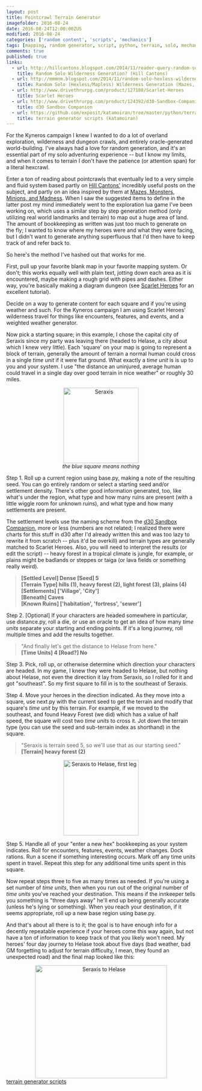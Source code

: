 ```yaml
---
layout: post
title: Pointcrawl Terrain Generator
imagefolder: 2016-08-24
date: 2016-08-24T12:00:00ZUS
modified: 2016-08-24
categories: ['random content', 'scripts', 'mechanics']
tags: [mapping, random generator, script, python, terrain, solo, mechanics]
comments: true
published: true
links:
  - url: http://hillcantons.blogspot.com/2014/11/reader-query-random-solo-wilderness.html
    title: Random Solo Wilderness Generation? (Hill Cantons)
  - url: http://mmmnm.blogspot.com/2014/11/random-solo-hexless-wilderness.html
    title: Random Solo (Hexless/Mapless) Wilderness Generation (Mazes, Monsters, Minions, and Madness)
  - url: http://www.drivethrurpg.com/product/127180/Scarlet-Heroes
    title: Scarlet Heroes
  - url: http://www.drivethrurpg.com/product/124392/d30-Sandbox-Companion
    title: d30 Sandbox Companion
  - url: https://github.com/exposit/katamoiran/tree/master/python/terrain_generator
    title: terrain generator scripts (katamoiran)
---
```


For the Kyneros campaign I knew I wanted to do a lot of overland exploration, wilderness and dungeon crawls, and entirely oracle-generated world-building. I've always had a love for random generation, and it's an essential part of my solo adventuring experience -- but I know my limits, and when it comes to terrain I don't have the patience (or attention span) for a literal hexcrawl.

<!--more-->

Enter a ton of reading about pointcrawls that eventually led to a very simple and fluid system based partly on [Hill Cantons'](http://hillcantons.blogspot.com/2014/11/reader-query-random-solo-wilderness.html) incredibly useful posts on the subject, and partly on an idea inspired by them at [Mazes, Monsters, Minions, and Madness](http://mmmnm.blogspot.com/2014/11/random-solo-hexless-wilderness.html). When I saw the suggested items to define in the latter post my mind immediately went to the exploration lua game I've been working on, which uses a similar step by step generation method (only utilizing real world landmarks and terrain) to map out a huge area of land. The amount of bookkeeping as written was just too much to generate on the fly; I wanted to know where my heroes were and what they were facing, but I didn't want to generate anything superfluous that I'd then have to keep track of and refer back to.

So here's the method I've hashed out that works for me.

First, pull up your favorite blank map in your favorite mapping system. Or don't; this works equally well with plain text, jotting down each area as it is encountered, maybe making a rough grid with pipes and dashes. Either way, you're basically making a diagram dungeon (see [Scarlet Heroes](http://www.drivethrurpg.com/product/127180/Scarlet-Heroes) for an excellent tutorial).

Decide on a way to generate content for each square and if you're using weather and such. For the Kyneros campaign I am using Scarlet Heroes' wilderness travel for things like encounters, features, and events, and a weighted weather generator.

Now pick a starting square; in this example, I chose the capital city of Seraxis since my party was leaving there (headed to Helase, a city about which I knew very little). Each 'square' on your map is going to represent a block of terrain, generally the amount of terrain a normal human could cross in a single *time unit* if it were flat ground. What exactly a *time unit* is is up to you and your system. I use "the distance an uninjured, average human could travel in a single day over good terrain in nice weather" or roughly 30 miles.

<center>
<img src="{{ site.url }}/img/posts/{{page.imagefolder}}/seraxis.png" alt="Seraxis" style="width: 200px; height: 200px"/><br>
<i> the blue square means nothing</i>
</center>

Step 1. Roll up a current region using base.py, making a note of the resulting seed. You can go entirely random or select a starting seed and/or settlement density. There's other good information generated, too, like what's under the region, what type and how many ruins are present (with a little wiggle room for unknown ruins), and what type and how many settlements are present.

The settlement levels use the naming scheme from the [d30 Sandbox Companion](http://www.drivethrurpg.com/product/124392/d30-Sandbox-Companion), more or less (numbers are not related; I realized there were charts for this stuff in d30 after I'd already written this and was too lazy to rewrite it from scratch -- plus it'd be overkill) and terrain types are generally matched to Scarlet Heroes. Also, you will need to interpret the results (or edit the script) -- heavy forest in a tropical climate is jungle, for example, or plains might be badlands or steppes or taiga (or lava fields or something really weird).

><b>[Settled Level] Dense [Seed] 5<br>
>[Terrain Type] hills (1), heavy forest (2), light forest (3), plains (4)<br>
>[Settlements] ['Village', 'City']<br>
>[Beneath] Caves<br>
>[Known Ruins] ['habitation', 'fortress', 'sewer']</b><br>

Step 2. [Optional] If your characters are headed somewhere in particular, use distance.py, roll a die, or use an oracle to get an idea of how many *time units* separate your starting and ending points. If it's a long journey, roll multiple times and add the results together.

>"And finally let's get the distance to Helase from here."<br>
><b>[Time Units] 4 [Road?] No</b>

Step 3. Pick, roll up, or otherwise determine which direction your characters are headed. In my game, I knew they were headed to Helase, but nothing about Helase, not even the direction it lay from Seraxis, so I rolled for it and got "southeast". So my first square to fill in is to the southeast of Seraxis.

Step 4. Move your heroes in the direction indicated. As they move into a square, use next.py with the current seed to get the terrain and modify that square's *time unit* by this terrain. For example, if we moved to the southeast, and found Heavy Forest (we did) which has a value of half speed, the square will cost two *time units* to cross it. Jot down the terrain type (you can use the seed and sub-terrain index as shorthand) in the square.

>"Seraxis is terrain seed 5, so we'll use that as our starting seed."<br>
><b>[Terrain] heavy forest (2)</b>

<center>
<img src="{{ site.url }}/img/posts/{{page.imagefolder}}/seraxis_to_helase_leg1.png" alt="Seraxis to Helase, first leg" style="width: 200px; height: 200px"/>
</center>

Step 5. Handle all of your "enter a new hex" bookkeeping as your system indicates. Roll for encounters, features, events, weather changes. Dock rations. Run a scene if something interesting occurs. Mark off any time units spent in travel. Repeat this step for any additional time units spent in this square.

Now repeat steps three to five as many times as needed. If you're using a set number of *time units*, then when you run out of the original number of *time units* you've reached your destination. This means if the innkeeper tells you something is "three days away" he'll end up being generally accurate (unless he's lying or something). When you reach your destination, if it seems appropriate, roll up a new base region using base.py.

And that's about all there is to it; the goal is to have enough info for a decently repeatable experience if your heroes come this way again, but not have a ton of information to keep track of that you likely won't need. My heroes' four day journey to Helase took about five days (bad weather, bad GM forgetting to adjust for terrain difficulty, I mean, they found an unexpected road) and the final map looked like this:

<center>
<img src="{{ site.url }}/img/posts/{{page.imagefolder}}/seraxis_to_helase.png" alt="Seraxis to Helase" style="width: 350px; height: 300px"/>
</center>

<div id="button"><a href="https://github.com/exposit/katamoiran/tree/master/python/terrain_generator" class="btn btn-info">terrain generator scripts</a></div>
